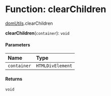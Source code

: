 # Function: clearChildren

[domUtils](/en/auto-docs/free-layout-editor/modules/domUtils.md).clearChildren

**clearChildren**(`container`): `void`

#### Parameters

| Name | Type |
| :------ | :------ |
| `container` | `HTMLDivElement` |

#### Returns

`void`
